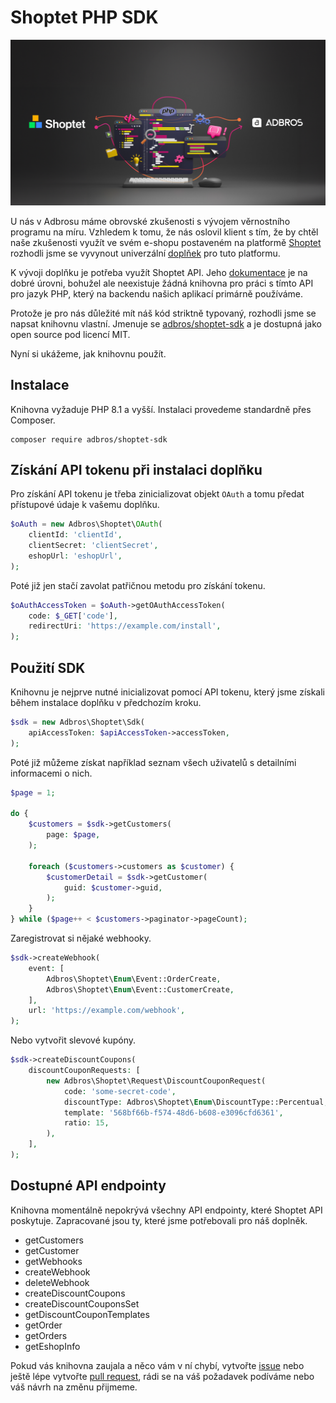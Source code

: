 # Shoptet PHP SDK

![Ilustrační obrázek](assets/article.png)

U nás v Adbrosu máme obrovské zkušenosti s vývojem věrnostního programu na míru. Vzhledem k tomu, že nás oslovil klient s tím, že by chtěl naše zkušenosti využít ve svém e-shopu postaveném na platformě [Shoptet](https://www.shoptet.cz/) rozhodli jsme se vyvynout univerzální [doplňek](https://doplnky.shoptet.cz/) pro tuto platformu.

K vývoji doplňku je potřeba využít Shoptet API. Jeho [dokumentace](https://shoptet.docs.apiary.io) je na dobré úrovni, bohužel ale neexistuje žádná knihovna pro práci s tímto API pro jazyk PHP, který na backendu našich aplikací primárně používáme. 

Protože je pro nás důležité mít náš kód striktně typovaný, rozhodli jsme se napsat knihovnu vlastní. Jmenuje se [adbros/shoptet-sdk](https://packagist.org/packages/adbros/shoptet-sdk) a je dostupná jako open source pod licencí MIT.

Nyní si ukážeme, jak knihovnu použít.

## Instalace

Knihovna vyžaduje PHP 8.1 a vyšší. Instalaci provedeme standardně přes Composer.

```shell
composer require adbros/shoptet-sdk
```

## Získání API tokenu při instalaci doplňku

Pro získání API tokenu je třeba zinicializovat objekt `OAuth`  a tomu předat přístupové údaje k vašemu doplňku.

```php
$oAuth = new Adbros\Shoptet\OAuth(
	clientId: 'clientId',
	clientSecret: 'clientSecret',
	eshopUrl: 'eshopUrl',
);
```

Poté již jen stačí zavolat patřičnou metodu pro získání tokenu.

```php
$oAuthAccessToken = $oAuth->getOAuthAccessToken(
	code: $_GET['code'],
	redirectUri: 'https://example.com/install',
);
```

## Použití SDK

Knihovnu je nejprve nutné inicializovat pomocí API tokenu, který jsme získali během instalace doplňku v předchozím kroku.

```php
$sdk = new Adbros\Shoptet\Sdk(
	apiAccessToken: $apiAccessToken->accessToken,
);
```

Poté již můžeme získat například seznam všech uživatelů s detailními informacemi o nich.

```php
$page = 1;

do {
	$customers = $sdk->getCustomers(
		page: $page,
	);
	
	foreach ($customers->customers as $customer) {
		$customerDetail = $sdk->getCustomer(
			guid: $customer->guid,
		);
	}
} while ($page++ < $customers->paginator->pageCount);
```

Zaregistrovat si nějaké webhooky.

```php
$sdk->createWebhook(
	event: [
		Adbros\Shoptet\Enum\Event::OrderCreate,
		Adbros\Shoptet\Enum\Event::CustomerCreate,
	],
	url: 'https://example.com/webhook',
);
```

Nebo vytvořit slevové kupóny.

```php
$sdk->createDiscountCoupons(
	discountCouponRequests: [
		new Adbros\Shoptet\Request\DiscountCouponRequest(
			code: 'some-secret-code',
			discountType: Adbros\Shoptet\Enum\DiscountType::Percentual,
			template: '568bf66b-f574-48d6-b608-e3096cfd6361',
			ratio: 15,
		),
	],
);
```

## Dostupné API endpointy

Knihovna momentálně nepokrývá všechny API endpointy, které Shoptet API poskytuje. Zapracované jsou ty, které jsme potřebovali pro náš doplněk.

- getCustomers
- getCustomer
- getWebhooks
- createWebhook
- deleteWebhook
- createDiscountCoupons
- createDiscountCouponsSet
- getDiscountCouponTemplates
- getOrder
- getOrders
- getEshopInfo

Pokud vás knihovna zaujala a něco vám v ní chybí, vytvořte [issue](https://github.com/adbrosaci/shoptet-sdk/issues) nebo ještě lépe vytvořte [pull request](https://github.com/adbrosaci/shoptet-sdk/pulls), rádi se na váš požadavek podíváme nebo váš návrh na změnu přijmeme.
